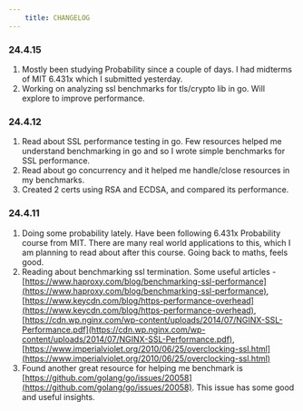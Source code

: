 ```yaml
---
    title: CHANGELOG
---
```


### 24.4.15
  1. Mostly been studying Probability since a couple of days. I had midterms of MIT 6.431x which I submitted yesterday.
  2. Working on analyzing ssl benchmarks for tls/crypto lib in go. Will explore to improve performance. 

### 24.4.12
  1. Read about SSL performance testing in go. Few resources helped me understand benchmarking in go and so I wrote simple benchmarks for SSL performance. 
  2. Read about go concurrency and it helped me handle/close resources in my benchmarks.
  3. Created 2 certs using RSA and ECDSA, and compared its performance.

 ### 24.4.11
  1. Doing some probability lately. Have been following 6.431x Probability course from MIT. There are many real world applications to this, which I am planning to read about after this course. Going back to maths, feels good.
  2. Reading about benchmarking ssl termination. Some useful articles - [https://www.haproxy.com/blog/benchmarking-ssl-performance](https://www.haproxy.com/blog/benchmarking-ssl-performance), [https://www.keycdn.com/blog/https-performance-overhead](https://www.keycdn.com/blog/https-performance-overhead), [https://cdn.wp.nginx.com/wp-content/uploads/2014/07/NGINX-SSL-Performance.pdf](https://cdn.wp.nginx.com/wp-content/uploads/2014/07/NGINX-SSL-Performance.pdf), [https://www.imperialviolet.org/2010/06/25/overclocking-ssl.html](https://www.imperialviolet.org/2010/06/25/overclocking-ssl.html)
  3. Found another great resource for helping me benchmark is [https://github.com/golang/go/issues/20058](https://github.com/golang/go/issues/20058). This issue has some good and useful insights.